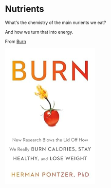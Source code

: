 # Nutrients

What's the chemistry of the main nurients we eat?

And how we turn that into energy. 

From [Burn](https://www.amazon.com/Burn-Research-Really-Calories-Healthy/dp/0525541527)

![fats](https://raw.githubusercontent.com/bob-dinger/gg_markdown/main/nutrients/img/41KoVlgLL8L._SY445_SX342_.jpg)


